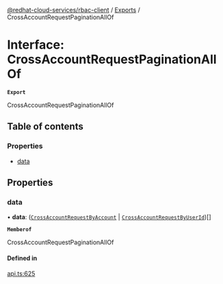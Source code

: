 [@redhat-cloud-services/rbac-client](../README.md) / [Exports](../modules.md) / CrossAccountRequestPaginationAllOf

# Interface: CrossAccountRequestPaginationAllOf

**`Export`**

CrossAccountRequestPaginationAllOf

## Table of contents

### Properties

- [data](CrossAccountRequestPaginationAllOf.md#data)

## Properties

### data

• **data**: ([`CrossAccountRequestByAccount`](CrossAccountRequestByAccount.md) \| [`CrossAccountRequestByUserId`](CrossAccountRequestByUserId.md))[]

**`Memberof`**

CrossAccountRequestPaginationAllOf

#### Defined in

[api.ts:625](https://github.com/RedHatInsights/javascript-clients/blob/main/packages/rbac/api.ts#L625)
